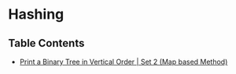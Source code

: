 # Hashing 
## Table Contents
   - [Print a Binary Tree in Vertical Order | Set 2 (Map based Method)](https://github.com/bigkizd/CompetitiveProgramming/tree/master/Data%20Structure/Hashing/Source%20code/Print%20a%20Binary%20Tree%20in%20Vertical%20Order%20-%20Set%202%20-Hashmap%20based%20Method)
